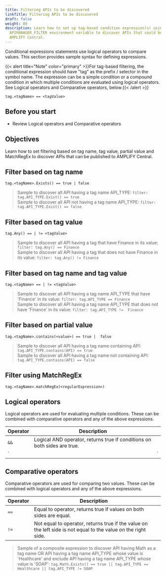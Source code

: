 ```yaml
---
title: Filtering APIs to be discovered
linkTitle: Filtering APIs to be discovered
draft: false
weight: 80
description: Learn how to set up tag-based condition expression(s) using the
  APIMANAGER_FILTER environment variable to discover APIs that could be added to
  AMPLIFY Central.
---
```

Conditional expressions statements use logical operators to compare values. This section provides sample syntax for defining expressions.

{{< alert title="Note" color="primary" >}}For tag-based filtering, the conditional expression should have "tag" as the prefix / selector in the symbol name.
The expression can be a simple condition or a compound condition in which multiple conditions are evaluated using logical operators. See Logical operators and Comparative operators, below.{{< /alert >}}

```
tag.<tagName> == <tagValue>
```

## Before you start

* Review Logical operators and Comparative operators

## Objectives

Learn how to set filtering based on tag name, tag value, partial value and MatchRegEx to discover APIs that can be published to AMPLIFY Central.

## Filter based on tag name

```
tag.<tagName>.Exists() == true | false
```

> Sample to discover all API having a tag name API_TYPE: ```filter: tag.API_TYPE.Exist() == true```  
Sample to discover all API not having a tag name API_TYPE: ```filter: tag.API_TYPE.Exist() == false```  

## Filter based on tag value

```
tag.Any() == | != <tagValue>
```

> Sample to discover all API having a tag that have Finance in its value: ```filter: tag.Any() == Finance```  
Sample to discover all API having a tag that does not have Finance in its value: ```filter: tag.Any() != Finance```  

## Filter based on tag name and tag value

```
tag.<tagName> == | != <tagValue>
```

> Sample to discover all API having a tag name API_TYPE that have 'Finance' in its value: ```filter: tag.API_TYPE == Finance```  
Sample to discover all API having a tag name API_TYPE that does not have 'Finance' in its value: ```filter: tag.API_TYPE !=  Finance```

## Filter based on partial value

```
tag.<tagName>.contains(<value>) == true |  false
```

> Sample to  discover all API having a tag name containing API: ```tag.API_TYPE.contains(API) == true```  
Sample to  discover all API having a tag name not containing API: ```tag.API_TYPE.contains(API) == false```  

## Filter using MatchRegEx

```
tag.<tagName>.matchRegEx(<regularExpression>)
```

## Logical operators

Logical operators are used for evaluating multiple conditions. These can be combined with comparative operators and any of the above expressions.

| Operator | Description                                                                |   |
|----------|----------------------------------------------------------------------------|---|
| `&&`      | Logical AND operator, returns true if conditions on both sides are true.   |   |
| `||`       | Logical OR operator, returns true if the condition on either side is true. |   |

## Comparative operators

Comparative operators are used for comparing two values. These can be combined with logical operators and any of the above expressions.

| Operator | Description                                                                                                    |   |
|----------|----------------------------------------------------------------------------------------------------------------|---|
| `==`       | Equal to operator, returns true if values on both sides are equal.                                             |   |
| `!=`       | Not equal to operator, returns true if the value on the left side is not equal to the value on the right side. |   |

> Sample of a composite expression to discover API having Math as a tag name OR API having a tag name API_TYPE whose value is 'Healthcare' and exclude API having a tag name API_TYPE whose value is 'SOAP': ```tag.Math.Exists() == true || tag.API_TYPE == Healthcare || tag.API_TYPE != SOAP```
